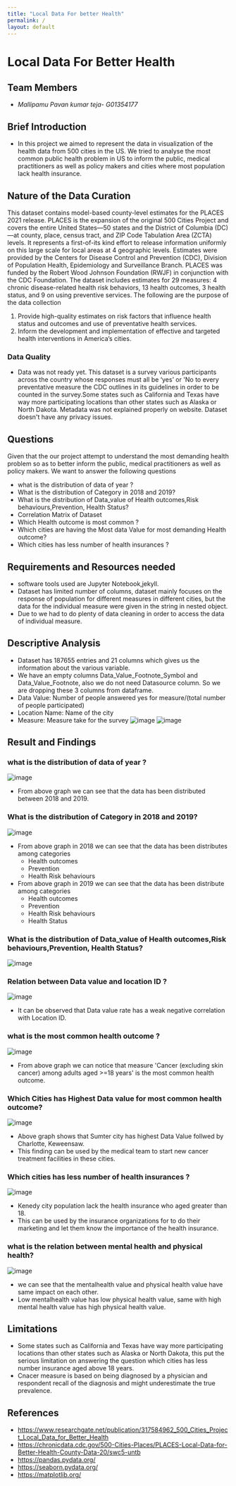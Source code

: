 ```yaml
---
title: "Local Data For better Health"
permalink: /
layout: default
---
```


# Local Data For Better Health

## Team Members
* *Mallipamu Pavan kumar teja- G01354177*

## Brief Introduction 
* In this project we aimed to represent the data in visualization of the health data from 500 cities in the US. We tried to analyse the most common public health problem in US to inform the public, medical practitioners as well as policy makers and cities where most population lack health insurance.

## Nature of the Data Curation
This dataset contains model-based county-level estimates for the PLACES 2021 release. PLACES is the expansion of the original 500 Cities Project and covers the entire United States—50 states and the District of Columbia (DC)—at county, place, census tract, and ZIP Code Tabulation Area (ZCTA) levels. It represents a first-of-its kind effort to release information uniformly on this large scale for local areas at 4 geographic levels. Estimates were provided by the Centers for Disease Control and Prevention (CDC), Division of Population Health, Epidemiology and Surveillance Branch. PLACES was funded by the Robert Wood Johnson Foundation (RWJF) in conjunction with the CDC Foundation. The dataset includes estimates for 29 measures: 4 chronic disease-related health risk behaviors, 13 health outcomes, 3 health status, and 9 on using preventive services.
The following are the purpose of the data collection
1. Provide high-quality estimates on risk factors that influence health status and outcomes and use of preventative health services.
2. Inform the development and implementation of effective and targeted health interventions in America’s cities.
### Data Quality
* Data was not ready yet. This dataset is a survey various participants across the country whose responses must all be ‘yes’ or 'No to every preventative measure the CDC outlines in its guidelines in order to be counted in the survey.Some states such as California and Texas have way more participating locations than other states such as Alaska or North Dakota. Metadata was not explained properly on website. Dataset doesn't have any privacy issues.

## Questions
Given that the our project attempt to understand the most demanding health problem so as to better inform the public, medical practitioners as well as policy makers. We want to answer the following questions
* what is the distribution of data of year ?
* What is the distribution of Category in 2018 and 2019?
* What is the distribution of Data_value of Health outcomes,Risk behaviours,Prevention, Health Status?
* Correlation Matrix of Dataset
* Which Health outcome is most common ?
* Which cities are having the Most data Value for most demanding Health outcome?
* Which cities has less number of health insurances ?

## Requirements and Resources needed
* software tools used are Jupyter Notebook,jekyll.
* Dataset has limited number of columns, dataset mainly focuses on the response of population for different measures in different cities, but the data for the individual measure were given in the string in nested object.
* Due to we had to do plenty of data cleaning in order to access the data of individual measure.

## Descriptive Analysis
* Dataset has 187655 entries and 21 columns which gives us the information about the various variable. 
* We have an empty columns Data_Value_Footnote_Symbol and Data_Value_Footnote, also we do not need Datasource column. So we are dropping these 3 columns from dataframe.
* Data Value: Number of people answered yes for measure/(total number of people participated)
* Location Name: Name of the city
* Measure: Measure take for the survey
![image](https://user-images.githubusercontent.com/67438038/167252026-00c6bf45-39a6-4fda-80f1-db70f9168f11.png)
![image](https://user-images.githubusercontent.com/67438038/167252036-f047b6cd-e5c0-4901-89c7-755a4a328925.png)

## Result and Findings

### what is the distribution of data of year ?
![image](https://user-images.githubusercontent.com/67438038/167265175-7b9aa67f-2cba-481f-8ee6-a862795868b9.png)
* From above graph we can see that the data has been distributed between 2018 and 2019.

### What is the distribution of Category in 2018 and 2019?
![image](https://user-images.githubusercontent.com/67438038/167265181-aae5824a-6a17-4ff9-94ab-c69caf8a99a7.png)
* From above graph in 2018 we can see that the data has been distributes among categories 
  - Health outcomes
  - Prevention
  - Health Risk behaviours 
* From above graph in 2019 we can see that the data has been distribute among categories
  - Health outcomes
  - Prevention
  - Health Risk behaviours
  - Health Status

### What is the distribution of Data_value of Health outcomes,Risk behaviours,Prevention, Health Status?
![image](https://user-images.githubusercontent.com/67438038/167265203-3399b6bf-e0bb-4372-a430-ace8f3a741dd.png)

### Relation between Data value and location ID ? 
![image](https://user-images.githubusercontent.com/67438038/167265292-752f6f7e-f22a-4bd2-a7ed-822f86591ff7.png)
* It can be observed that Data value rate has a weak negative correlation with Location ID.

### what is the most common health outcome ?
![image](https://user-images.githubusercontent.com/67438038/167265284-914c2792-c51a-449f-86e0-3b54ab3b560b.png)
* From above graph we can notice that measure 'Cancer (excluding skin cancer) among adults aged >=18 years' is the most common health outcome.

### Which Cities has Highest Data value for most common health outcome?
![image](https://user-images.githubusercontent.com/67438038/167265261-5a4e5d0b-8703-4e12-a60d-5afc7df8f468.png)
* Above graph shows that Sumter city has highest Data Value follwed by Charlotte, Keweensaw.
* This finding can be used by the medical team to start new cancer treatment facilities in these cities.

### Which cities has less number of health insurances ?
![image](https://user-images.githubusercontent.com/67438038/167265256-63a6522f-93ef-43ff-9fb4-53afb8537783.png)
* Kenedy city population lack the health insurance who aged greater than 18.
* This can be used by the insurance organizations for to do their marketing and let them know the importance of the health insurance.

### what is the relation between mental health and physical health?
![image](https://user-images.githubusercontent.com/67438038/167265685-8b166315-4ae4-4864-a2f9-247367b43594.png)
* we can see that the mentalhealth value and physical health value have same impact on each other.
* Low mentalhealth value has low physical health value, same with high mental health value has high physical health value.

## Limitations
* Some states such as California and Texas have way more participating locations than other states such as Alaska or North Dakota, this put the serious limitation on answering the question which cities has less number insurance aged above 18 years.
* Cnacer measure is based on being diagnosed by a physician and respondent recall of the diagnosis and might underestimate the true prevalence.

## References
* https://www.researchgate.net/publication/317584962_500_Cities_Project_Local_Data_for_Better_Health
* https://chronicdata.cdc.gov/500-Cities-Places/PLACES-Local-Data-for-Better-Health-County-Data-20/swc5-untb
* https://pandas.pydata.org/
* https://seaborn.pydata.org/
* https://matplotlib.org/
